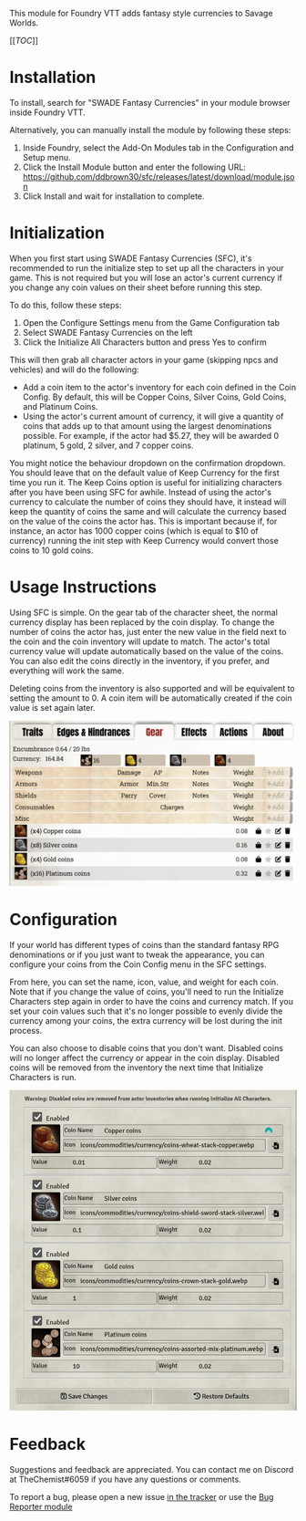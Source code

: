 This module for Foundry VTT adds fantasy style currencies to Savage Worlds.

[[_TOC_]]

# Installation

To install, search for "SWADE Fantasy Currencies" in your module browser inside Foundry VTT.

Alternatively, you can manually install the module by following these steps:

1.  Inside Foundry, select the Add-On Modules tab in the Configuration and Setup menu.
2.  Click the Install Module button and enter the following URL: https://github.com/ddbrown30/sfc/releases/latest/download/module.json
3.  Click Install and wait for installation to complete.

# Initialization

When you first start using SWADE Fantasy Currencies (SFC), it's recommended to run the initialize step to set up all the characters in your game. This is not required but you will lose an actor's current currency if you change any coin values on their sheet before running this step.

To do this, follow these steps:
1. Open the Configure Settings menu from the Game Configuration tab
2. Select SWADE Fantasy Currencies on the left
3. Click the Initialize All Characters button and press Yes to confirm

This will then grab all character actors in your game (skipping npcs and vehicles) and will do the following:
- Add a coin item to the actor's inventory for each coin defined in the Coin Config. By default, this will be Copper Coins, Silver Coins, Gold Coins, and Platinum Coins.
- Using the actor's current amount of currency, it will give a quantity of coins that adds up to that amount using the largest denominations possible. For example, if the actor had $5.27, they will be awarded 0 platinum, 5 gold, 2 silver, and 7 copper coins.

You might notice the behaviour dropdown on the confirmation dropdown. You should leave that on the default value of Keep Currency for the first time you run it. The Keep Coins option is useful for initializing characters after you have been using SFC for awhile. Instead of using the actor's currency to calculate the number of coins they should have, it instead will keep the quantity of coins the same and will calculate the currency based on the value of the coins the actor has. This is important because if, for instance, an actor has 1000 copper coins (which is equal to $10 of currency) running the init step with Keep Currency would convert those coins to 10 gold coins.

# Usage Instructions

Using SFC is simple. On the gear tab of the character sheet, the normal currency display has been replaced by the coin display. To change the number of coins the actor has, just enter the new value in the field next to the coin and the coin inventory will update to match. The actor's total currency value will update automatically based on the value of the coins. You can also edit the coins directly in the inventory, if you prefer, and everything will work the same.

Deleting coins from the inventory is also supported and will be equivalent to setting the amount to 0. A coin item will be automatically created if the coin value is set again later.

![Preview](./sheet_view.jpg?raw=true)

# Configuration

If your world has different types of coins than the standard fantasy RPG denominations or if you just want to tweak the appearance, you can configure your coins from the Coin Config menu in the SFC settings.

From here, you can set the name, icon, value, and weight for each coin. Note that if you change the value of coins, you'll need to run the Initialize Characters step again in order to have the coins and currency match. If you set your coin values such that it's no longer possible to evenly divide the currency among your coins, the extra currency will be lost during the init process.

You can also choose to disable coins that you don't want. Disabled coins will no longer affect the currency or appear in the coin display. Disabled coins will be removed from the inventory the next time that Initialize Characters is run.

![Preview](./coin_config.jpg?raw=true)


# Feedback

Suggestions and feedback are appreciated. You can contact me on Discord at TheChemist#6059 if you have any questions or comments.

To report a bug, please open a new issue [in the tracker](https://github.com/ddbrown30/sfc/issues) or use the [Bug Reporter module](https://www.foundryvtt-hub.com/package/bug-reporter/)
